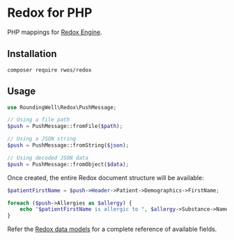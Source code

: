 # Redox for PHP

PHP mappings for [Redox Engine](https://www.redoxengine.com/).

## Installation

```
composer require rwos/redox
```

## Usage

```php
use RoundingWell\Redox\PushMessage;

// Using a file path
$push = PushMessage::fromFile($path);

// Using a JSON string
$push = PushMessage::fromString($json);

// Using decoded JSON data
$push = PushMessage::fromObject($data);
```

Once created, the entire Redox document structure will be available:

```php
$patientFirstName = $push->Header->Patient->Demographics->FirstName;

foreach ($push->Allergies as $allergy) {
    echo "$patientFirstName is allergic to ", $allergy->Substance->Name, "\n";
}
```

Refer the [Redox data models](https://app.redoxengine.com/#/docs/datamodels/) for
a complete reference of available fields.
